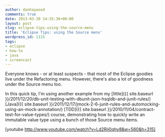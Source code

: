 ```yaml
---
author: danhaywood
comments: true
date: 2013-03-30 14:35:36+00:00
layout: post
slug: eclipse-tips-using-the-source-menu
title: 'Eclipse Tips: using the Source menu'
wordpress_id: 1115
tags:
- eclipse
- how-to
- java
- screencast
---
```


Everyone knows - or at least suspects - that most of the Eclipse goodies live under the Refactoring menu.  However, there's also a lot of goodness under the Source menu too.

In this quick tip, I'm using another example from my [little]({{ site.baseurl }}/2011/12/20/db-unit-testing-with-dbunit-json-hsqldb-and-junit-rules/) [Java]({{ site.baseurl }}/2011/12/17/jmock-2-6-junit-rules-and-automocking-using-an-mock-annotation/) [TDD]({{ site.baseurl }}/2010/11/04/contract-test-for-value-types/) course, demonstrating how to quickly write an immutable value type using a bunch of those Source menu items.

[youtube http://www.youtube.com/watch?v=Ld2Rij0qhy8&w=560&h=315]
